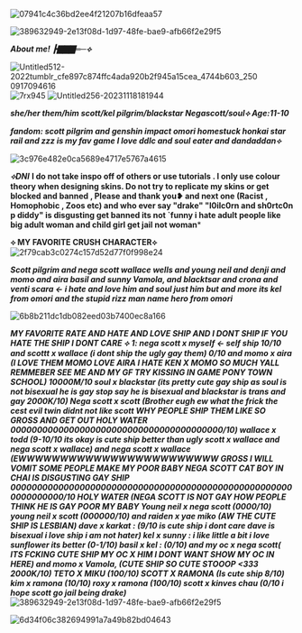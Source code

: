 ![07941c4c36bd2ee4f21207b16dfeaa57](https://github.com/user-attachments/assets/f3477a39-1df0-4a5e-90ad-fd20928a7a71)

![389632949-2e13f08d-1d97-48fe-bae9-afb66f2e29f5](https://github.com/user-attachments/assets/fb871bcb-d963-4af9-8082-6760fcea350f)

*******About me! ┣▇▇▇═─⟡******* 

![Untitled512-2022![tumblr_cfe897c874ffc4ada920b2f945a15cea_4744b603_250](https://github.com/user-attachments/assets/d7f01379-89c6-46c1-bbda-cb8d447a26a9)
0917094616](https://github.com/user-attachments/assets/8443cd70-e985-4fd5-80c2-c08a74de91ba)
![7rx945](https://github.com/user-attachments/assets/de8c82a1-faf1-4a67-9b34-dc4a8d9d1a4c)
![Untitled256-20231118181944](https://github.com/user-attachments/assets/0773a439-d4c7-49e0-8dba-1e2e3347357e)

*****she/her them/him  scott/kel  pilgrim/blackstar  Negascott/soul⟡ Age:11-10*****

***fandom: scott pilgrim and genshin impact omori homestuck  honkai star rail and  zzz is my fav game I love ddlc and soul eater and dandaddan⟡***

![3c976e482e0ca5689e4717e5767a4615](https://github.com/user-attachments/assets/92d0d1a0-906e-4ae5-84af-81a89fe23815)

*****⟡DNI*****
****I do not take inspo off of others or use tutorials . I only use colour theory when designing skins. Do not try to replicate my skins or get blocked and banned  , Please and thank you❥ and next one (Racist , Homophobic , Zoos etc) and who ever say "drake" "l0ilc0rn and sh0rtc0n  p diddy" is disgusting get banned its not `funny i hate adult people like big adult woman and child girl get jail not woman*****

****⟡ MY FAVORITE CRUSH CHARACTER⟡**** ![2f79cab3c0274c157d52d77f0f998e24](https://github.com/user-attachments/assets/685a84e1-dc4a-4cc9-8eef-b432e3367987)

*****Scott pilgrim and nega scott wallace wells and young neil and denji and momo and aira basil and sunny  Vamola, and blacktsar and crona and venti scara <- i hate and love him and soul just him but and more its kel from omori and the stupid rizz man name hero from omori*****

![6b8b211dc1db082eed03b7400ec8a166](https://github.com/user-attachments/assets/be53d195-fb23-40fc-8596-f3e4d39ad76f)


****MY FAVORITE  RATE AND HATE AND LOVE SHIP AND I DONT SHIP  IF YOU HATE THE SHIP I DONT CARE ⟡***
*****1: nega scott x myself <- self ship 10/10 and scottt x wallace (i dont ship the ugly gay them)  0/10 and momo x aira  (I LOVE THEM  MOMO LOVE AIRA I HATE KEN X MOMO SO MUCH YALL REMMEBER SEE ME AND MY GF TRY KISSING IN GAME PONY TOWN SCHOOL) 10000M/10  soul x blackstar (its pretty cute gay ship as soul is not bisexual he is gay stop say he is bisexual and blackstar is trans and gay 2000K/10) Nega scott x scott (Brother eugh ew what the frick  the cest evil twin didnt  not like scott  WHY PEOPLE SHIP THEM LIKE SO GROSS AND   GET OUT   HOLY WATER 0000000000000000000000000000000000000000/10) wallace x todd (9-10/10 its okay is cute ship better than ugly scott x wallace and nega scott x wallace) and nega scott x wallace (EWWWWWWWWWWWWWWWWWWWWWWWW GROSS I WILL VOMIT SOME PEOPLE MAKE MY POOR BABY NEGA SCOTT CAT BOY IN CHAI IS DISGUSTING GAY SHIP 000000000000000000000000000000000000000000000000000000000000000/10 HOLY WATER (NEGA SCOTT IS NOT GAY HOW PEOPLE  THINK HE IS GAY POOR MY BABY Young neil x nega scott  (0000/10)  young neil x scott (000000/10) and raiden x yae miko (AW THE CUTE SHIP IS LESBIAN)  dave x karkat : (9/10 is cute ship i dont care dave is bisexual i love ship i am not hater) kel x sunny : i like little a bit i love sunflower its better (0-1/10) basil x kel : (0/10) and my oc x nega scott( ITS FCKING CUTE SHIP MY OC X HIM I DONT WANT SHOW MY OC IN HERE) and momo x  Vamola, (CUTE SHIP SO CUTE STOOOP <333 2000K/10) TETO X MIKU  (100/10) SCOTT X RAMONA (Is cute ship 8/10) kim x ramona (10/10) roxy x ramona (100/10) scott x kinves chau (0/10 i hope scott go jail being drake)******
![389632949-2e13f08d-1d97-48fe-bae9-afb66f2e29f5](https://github.com/user-attachments/assets/d7c621f3-a99d-42e0-a86f-d36c22d2ba10)

![6d34f06c382694991a7a49b82bd04643](https://github.com/user-attachments/assets/8936ec28-95d5-4010-a7e9-8a8b1bd2460b)
